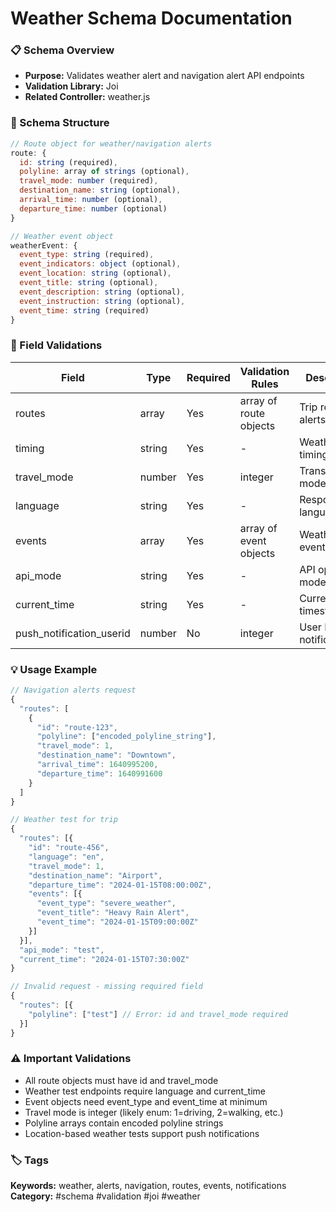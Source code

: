 # Weather Schema Documentation

### 📋 Schema Overview
- **Purpose:** Validates weather alert and navigation alert API endpoints
- **Validation Library:** Joi
- **Related Controller:** weather.js

### 🔧 Schema Structure
```javascript
// Route object for weather/navigation alerts
route: {
  id: string (required),
  polyline: array of strings (optional),
  travel_mode: number (required),
  destination_name: string (optional),
  arrival_time: number (optional),
  departure_time: number (optional)
}

// Weather event object
weatherEvent: {
  event_type: string (required),
  event_indicators: object (optional),
  event_location: string (optional),
  event_title: string (optional),
  event_description: string (optional),
  event_instruction: string (optional),
  event_time: string (required)
}
```

### 📝 Field Validations
| Field | Type | Required | Validation Rules | Description |
|-------|------|----------|------------------|-------------|
| routes | array | Yes | array of route objects | Trip routes for alerts |
| timing | string | Yes | - | Weather alert timing |
| travel_mode | number | Yes | integer | Transportation mode |
| language | string | Yes | - | Response language |
| events | array | Yes | array of event objects | Weather events |
| api_mode | string | Yes | - | API operation mode |
| current_time | string | Yes | - | Current timestamp |
| push_notification_userid | number | No | integer | User ID for notifications |

### 💡 Usage Example
```javascript
// Navigation alerts request
{
  "routes": [
    {
      "id": "route-123",
      "polyline": ["encoded_polyline_string"],
      "travel_mode": 1,
      "destination_name": "Downtown",
      "arrival_time": 1640995200,
      "departure_time": 1640991600
    }
  ]
}

// Weather test for trip
{
  "routes": [{
    "id": "route-456",
    "language": "en",
    "travel_mode": 1,
    "destination_name": "Airport",
    "departure_time": "2024-01-15T08:00:00Z",
    "events": [{
      "event_type": "severe_weather",
      "event_title": "Heavy Rain Alert",
      "event_time": "2024-01-15T09:00:00Z"
    }]
  }],
  "api_mode": "test",
  "current_time": "2024-01-15T07:30:00Z"
}

// Invalid request - missing required field
{
  "routes": [{
    "polyline": ["test"] // Error: id and travel_mode required
  }]
}
```

### ⚠️ Important Validations
- All route objects must have id and travel_mode
- Weather test endpoints require language and current_time
- Event objects need event_type and event_time at minimum
- Travel mode is integer (likely enum: 1=driving, 2=walking, etc.)
- Polyline arrays contain encoded polyline strings
- Location-based weather tests support push notifications

### 🏷️ Tags
**Keywords:** weather, alerts, navigation, routes, events, notifications
**Category:** #schema #validation #joi #weather